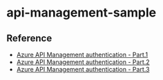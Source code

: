 # api-management-sample
## Reference

- [Azure API Management authentication - Part.1](https://dev.to/koheikawata/azure-api-management-authentication-part1-1198)
- [Azure API Management authentication - Part.2](https://dev.to/koheikawata/azure-api-management-authentication-part2-pd9)
- [Azure API Management authentication - Part.3](https://dev.to/koheikawata/azure-api-management-authentication-part3-nbp)
